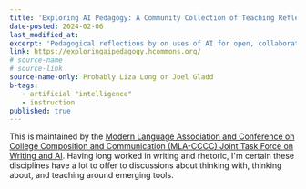 ```yaml
---
title: 'Exploring AI Pedagogy: A Community Collection of Teaching Reflections'
date-posted: 2024-02-06
last_modified_at:
excerpt: 'Pedagogical reflections by on uses of AI for open, collaborative inquiry (largely by college writing instructors).'
link: https://exploringaipedagogy.hcommons.org/
# source-name
# source-link
source-name-only: Probably Liza Long or Joel Gladd  
b-tags:
   - artificial "intelligence"
   - instruction
published: true
---
```


This is maintained by the [Modern Language Association and Conference on College Composition and Communication (MLA-CCCC) Joint Task Force on Writing and AI](https://aiandwriting.hcommons.org/). Having long worked in writing and rhetoric, I'm certain these disciplines have a lot to offer to discussions about thinking with, thinking about, and teaching around emerging tools.  